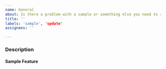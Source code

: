 ```yaml
---
name: General
about: Is there a problem with a sample or something else you need to report?
title: ''
labels: 'sample', 'update'
assignees: ''

---
```


### Description

<!-- What is the problem or issue you're having? -->

#### Sample Feature

<!-- What feature is the sample for? What is the name of the sample? -->

